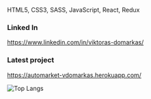 HTML5, CSS3, SASS, JavaScript, React, Redux

### Linked In

https://www.linkedin.com/in/viktoras-domarkas/


### Latest project

https://automarket-vdomarkas.herokuapp.com/

![Top Langs](https://github-readme-stats.vercel.app/api/top-langs/?username=vidomarkas&layout=compact&theme=radical)
